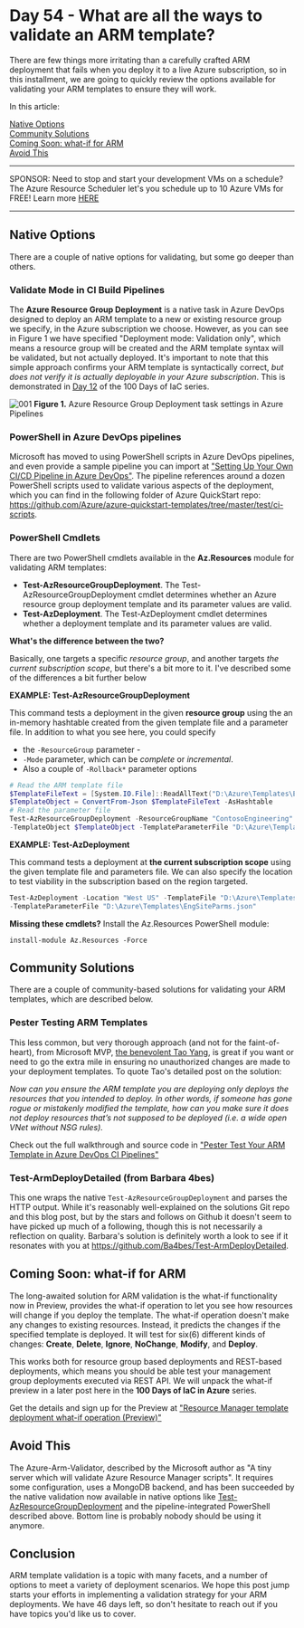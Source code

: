 # Day 54 - What are all the ways to validate an ARM template?

There are few things more irritating than a carefully crafted ARM deployment that fails when you deploy it to a live Azure subscription, so in this installment, we are going to quickly review the options available for validating your ARM templates to ensure they will work.

In this article:

[Native Options](#native-options) </br>
[Community Solutions](#community-solutions) </br>
[Coming Soon: what-if for ARM](#coming-soon-what-if-for-arm) </br>
[Avoid This](#avoid-this) </br>

***
SPONSOR: Need to stop and start your development VMs on a schedule? The Azure Resource Scheduler let's you schedule up to 10 Azure VMs for FREE! Learn more [HERE](https://azuremarketplace.microsoft.com/en-us/marketplace/apps/lumagatena.resourcescheduler?tab=Overview)
***

## Native Options

There are a couple of native options for validating, but some go deeper than others.

### Validate Mode in CI Build Pipelines

The **Azure Resource Group Deployment** is a native task in Azure DevOps designed to deploy an ARM template to a new or existing resource group we specify, in the Azure subscription we choose. However, as you can see in Figure 1 we have specified "Deployment mode: Validation only", which means a resource group will be created and the ARM template syntax will be validated, but not actually deployed. It's important to note that this simple approach confirms your ARM template is syntactically correct, *but does not verify it is actually deployable in your Azure subscription*. This is demonstrated in [Day 12](https://raw.githubusercontent.com/starkfell/100DaysOfIaC/master/articles/day.12.contin.integration.md) of the 100 Days of IaC series.

![001](https://github.com/starkfell/100DaysOfIaC/blob/master/images/day54/figure1.png)
**Figure 1.** Azure Resource Group Deployment task settings in Azure Pipelines

### PowerShell in Azure DevOps pipelines

Microsoft has moved to using PowerShell scripts in Azure DevOps pipelines, and even provide a sample pipeline you can import at ["Setting Up Your Own CI/CD Pipeline in Azure DevOps"](https://github.com/Azure/azure-quickstart-templates/tree/master/test/pipeline). The pipeline references around a dozen PowerShell scripts used to validate various aspects of the deployment, which you can find in the following folder of Azure QuickStart repo: https://github.com/Azure/azure-quickstart-templates/tree/master/test/ci-scripts. 

### PowerShell Cmdlets

There are two PowerShell cmdlets available in the **Az.Resources** module for validating ARM templates:

- **Test-AzResourceGroupDeployment**. The Test-AzResourceGroupDeployment cmdlet determines whether an Azure resource group deployment template and its parameter values are valid.
- **Test-AzDeployment**. The Test-AzDeployment cmdlet determines whether a deployment template and its parameter values are valid.

**What's the difference between the two?**

Basically, one targets a specific *resource group*, and another targets *the current subscription scope*, but there's a bit more to it. I've described some of the differences a bit further below

**EXAMPLE: Test-AzResourceGroupDeployment**

This command tests a deployment in the given **resource group** using the an in-memory hashtable created from the given template file and a parameter file. In addition to what you see here, you could specify 
- the `-ResourceGroup` parameter -
- `-Mode` parameter, which can be *complete* or *incremental*.
- Also a couple of `-Rollback*` parameter options

``` PowerShell
# Read the ARM template file 
$TemplateFileText = [System.IO.File]::ReadAllText("D:\Azure\Templates\EngineeringSite.json")
$TemplateObject = ConvertFrom-Json $TemplateFileText -AsHashtable
# Read the parameter file
Test-AzResourceGroupDeployment -ResourceGroupName "ContosoEngineering" `
-TemplateObject $TemplateObject -TemplateParameterFile "D:\Azure\Templates\EngSiteParams.json"
```

**EXAMPLE: Test-AzDeployment**

 This command tests a deployment at **the current subscription scope** using the given template file and parameters file. We can also specify the location to test viability in the subscription based on the region targeted.

``` PowerShell
Test-AzDeployment -Location "West US" -TemplateFile "D:\Azure\Templates\EngineeringSite.json" `
-TemplateParameterFile "D:\Azure\Templates\EngSiteParms.json"
```

**Missing these cmdlets?** Install the Az.Resources PowerShell module:

`install-module Az.Resources -Force`

## Community Solutions

There are a couple of community-based solutions for validating your ARM templates, which are described below.

### Pester Testing ARM Templates

This less common, but very thorough approach (and not for the faint-of-heart), from Microsoft MVP, [the benevolent Tao Yang](https://blog.tyang.org/2018/09/12/pester-test-your-arm-template-in-azure-devops-ci-pipelines/), is great if you want or need to go the extra mile in ensuring no unauthorized changes are made to your deployment templates. To quote Tao's detailed post on the solution:

*Now can you ensure the ARM template you are deploying only deploys the resources that you intended to deploy. In other words, if someone has gone rogue or mistakenly modified the template, how can you make sure it does not deploy resources that’s not supposed to be deployed (i.e. a wide open VNet without NSG rules).*

Check out the full walkthrough and source code in ["Pester Test Your ARM Template in Azure DevOps CI Pipelines"](https://blog.tyang.org/2018/09/12/pester-test-your-arm-template-in-azure-devops-ci-pipelines/)

### Test-ArmDeployDetailed (from Barbara 4bes)

This one wraps the native `Test-AzResourceGroupDeployment` and parses the HTTP output. While it's reasonably well-explained on the solutions Git repo and this blog post, but by the stars and follows on Github it doesn't seem to have picked up much of a following, though this is not necessarily a reflection on quality. Barbara's solution is definitely worth a look to see if it resonates with you at https://github.com/Ba4bes/Test-ArmDeployDetailed.

## Coming Soon: what-if for ARM

The long-awaited solution for ARM validation is the what-if functionality now in Preview, provides the what-if operation to let you see how resources will change if you deploy the template. The what-if operation doesn't make any changes to existing resources. Instead, it predicts the changes if the specified template is deployed. It will test for six(6) different kinds of changes: **Create**, **Delete**, **Ignore**, **NoChange**, **Modify**, and **Deploy**.

This works both for resource group based deployments and REST-based deployments, which means you should be able test your management group deployments executed via REST API. We will unpack the what-if preview in a later post here in the **100 Days of IaC in Azure** series.

Get the details and sign up for the Preview at ["Resource Manager template deployment what-if operation (Preview)"](https://docs.microsoft.com/en-us/azure/azure-resource-manager/template-deploy-what-if)

## Avoid This

The Azure-Arm-Validator, described by the Microsoft author as "A tiny server which will validate Azure Resource Manager scripts". It requires some configuration, uses a MongoDB backend, and has been succeeded by the native validation now available in native options like [Test-AzResourceGroupDeployment](https://docs.microsoft.com/en-us/powershell/module/az.resources/test-azresourcegroupdeployment?view=azps-3.0.0) and the pipeline-integrated PowerShell described above. Bottom line is probably nobody should be using it anymore.

## Conclusion

ARM template validation is a topic with many facets, and a number of options to meet a variety of deployment scenarios. We hope this post jump starts your efforts in implementing a validation strategy for your ARM deployments. We have 46 days left, so don't hesitate to reach out if you have topics you'd like us to cover.
